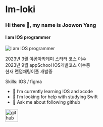 # Im-loki
### Hi there 👋, my name is Joowon Yang
#### I am IOS programmer
![I am IOS programmer](/Users/joowon/Downloads/coding-926242_1280.jpg)

2023년 3월 야곰아카데미 스타터 코스 이수<br/>
2023년 9월 appSchool IOS개발코스 이수중<br/>
현재 랜덤채팅어플 개발중<br/>


Skills: IOS / figma

- 🌱 I’m currently learning IOS and xcode 
- 🤔 I’m looking for help with studying Swift 
- 💬 Ask me about following github


[<img src='https://cdn.jsdelivr.net/npm/simple-icons@3.0.1/icons/github.svg' alt='github' height='40'>](https://github.com/lm-loki)  


